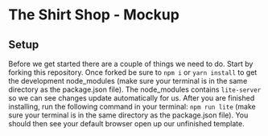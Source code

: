 # The Shirt Shop - Mockup

## Setup
Before we get started there are a couple of things we need to do. Start by forking this repository. Once forked be sure to `npm i` or `yarn install` to get the development node_modules (make sure your terminal is in the same directory as the package.json file). The node_modules contains `lite-server` so we can see changes update automatically for us. After you are finished installing, run the following command in your terminal: `npm run lite` (make sure your terminal is in the same directory as the package.json file). You should then see your default browser open up our unfinished template.